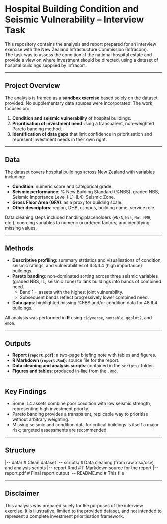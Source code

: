 # Hospital Building Condition and Seismic Vulnerability – Interview Task

This repository contains the analysis and report prepared for an interview exercise with the New Zealand Infrastructure Commission (Infracom).  
The task was to assess the condition of the national hospital estate and provide a view on where investment should be directed, using a dataset of hospital buildings supplied by Infracom.

---

## Project Overview

The analysis is framed as a **sandbox exercise** based solely on the dataset provided. No supplementary data sources were incorporated. The work focuses on:

1. **Condition and seismic vulnerability** of hospital buildings.
2. **Prioritisation of investment need** using a transparent, non-weighted Pareto banding method.
3. **Identification of data gaps** that limit confidence in prioritisation and represent investment needs in their own right.

---

## Data

The dataset covers hospital buildings across New Zealand with variables including:

- **Condition**: numeric score and categorical grade.
- **Seismic performance**: % New Building Standard (%NBS), graded NBS, Seismic Importance Level (IL1–IL4), Seismic Zone.
- **Gross Floor Area (GFA)**: as a proxy for building scale.
- **Other descriptors**: region, DHB, campus, building name, service role.

Data cleaning steps included handling placeholders (`#N/A`, `Nil`, `Not NMH`, etc.), coercing variables to numeric or ordered factors, and identifying missing values.

---

## Methods

- **Descriptive profiling**: summary statistics and visualisations of condition, seismic ratings, and vulnerabilities of IL3/IL4 (high importance) buildings.
- **Pareto banding**: non-dominated sorting across three seismic variables (graded NBS, IL, seismic zone) to rank buildings into bands of combined need.  
  - Band 1 = assets with the highest joint vulnerability.  
  - Subsequent bands reflect progressively lower combined need.
- **Data gaps**: highlighted missing %NBS and/or condition data for 48 IL4 buildings.

All analysis was performed in **R** using `tidyverse`, `huxtable`, `ggplot2`, and `emoa`.

---

## Outputs

- **Report (`report.pdf`)**: a two-page briefing note with tables and figures.
- **R Markdown (`report.Rmd`)**: source file for the report.
- **Data cleaning and analysis scripts**: contained in the `scripts/` folder.
- **Figures and tables**: produced in-line from the `.Rmd`.

---

## Key Findings

- Some IL4 assets combine poor condition with low seismic strength, representing high investment priority.
- Pareto banding provides a transparent, replicable way to prioritise without arbitrary weighting.
- Missing seismic and condition data for critical buildings is itself a major risk; targeted assessments are recommended.

---

## Structure

|-- data/ # Clean dataset
|-- scripts/ # Data cleaning (from raw xlsx/csv) and analysis scripts
|-- report.Rmd # R Markdown source for the report
|-- report.pdf # Final report output
`-- README.md # This file

---

## Disclaimer

This analysis was prepared solely for the purposes of the interview exercise. It is illustrative, limited to the provided dataset, and not intended to represent a complete investment prioritisation framework.
